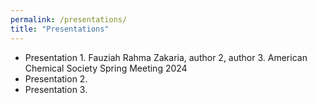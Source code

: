 ```yaml
---
permalink: /presentations/
title: "Presentations"
---
```


- Presentation 1. Fauziah Rahma Zakaria, author 2, author 3. American Chemical Society Spring Meeting 2024
- Presentation 2.
- Presentation 3.
